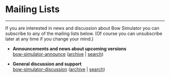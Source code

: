 # Mailing Lists

---

If you are interested in news and discussion about Bow Simulator you can subscribe to any of the mailing lists below.
(Of course you can unsubscribe later at any time if you change your mind.)

* **Announcements and news about upcoming versions**
  <br>[bow-simulator-announce](https://lists.sourceforge.net/lists/listinfo/bow-simulator-announce) ([archive](https://sourceforge.net/p/bow-simulator/mailman/bow-simulator-announce) | [search](https://sourceforge.net/p/bow-simulator/mailman/search/?mail_list=bow-simulator-announce))

* **General discussion and support**
  <br>[bow-simulator-discussion](https://lists.sourceforge.net/lists/listinfo/bow-simulator-discussion) ([archive](https://sourceforge.net/p/bow-simulator/mailman/bow-simulator-discussion) | [search](https://sourceforge.net/p/bow-simulator/mailman/search/?mail_list=bow-simulator-discussion))